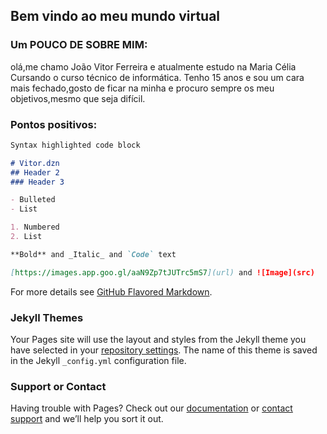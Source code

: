 ## Bem vindo ao meu mundo virtual



### Um POUCO DE SOBRE MIM:
olá,me chamo João Vitor Ferreira e atualmente estudo na Maria Célia
Cursando o curso técnico de informática. Tenho 15 anos e sou um cara mais fechado,gosto de ficar na minha e procuro 
sempre os meu objetivos,mesmo que seja difícil.

### Pontos positivos:
```markdown
Syntax highlighted code block

# Vitor.dzn
## Header 2
### Header 3

- Bulleted
- List

1. Numbered
2. List

**Bold** and _Italic_ and `Code` text

[https://images.app.goo.gl/aaN9Zp7tJUTrc5mS7](url) and ![Image](src)
```

For more details see [GitHub Flavored Markdown](https://guides.github.com/features/mastering-markdown/).

### Jekyll Themes

Your Pages site will use the layout and styles from the Jekyll theme you have selected in your [repository settings](https://github.com/Vitordzn/Vitordzn/settings/pages). The name of this theme is saved in the Jekyll `_config.yml` configuration file.

### Support or Contact

Having trouble with Pages? Check out our [documentation](https://docs.github.com/categories/github-pages-basics/) or [contact support](https://support.github.com/contact) and we’ll help you sort it out.
